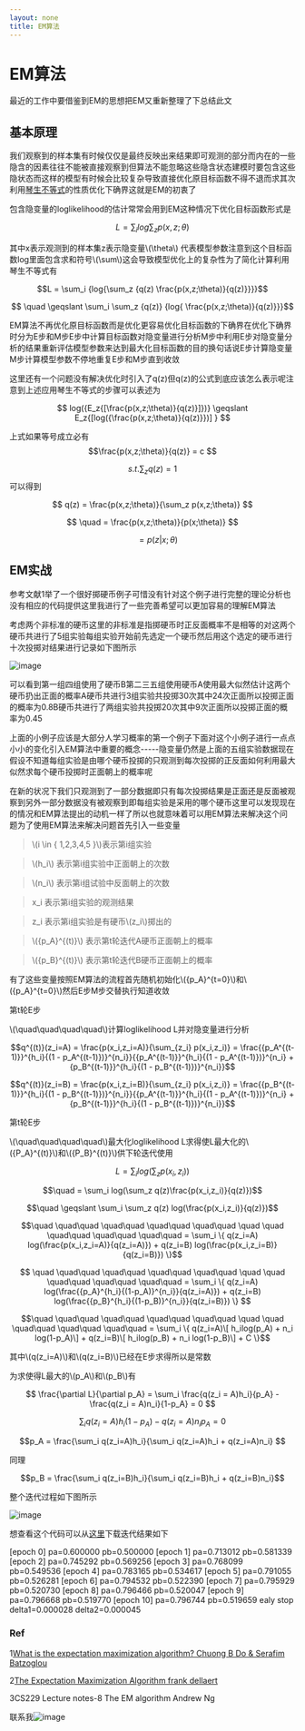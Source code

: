 ```yaml
---
layout: none
title: EM算法
---
```


# EM算法

最近的工作中要借鉴到EM的思想把EM又重新整理了下总结此文

## 基本原理

我们观察到的样本集有时候仅仅是最终反映出来结果即可观测的部分而内在的一些隐含的因素往往不能被直接观察到但算法不能忽略这些隐含状态建模时要包含这些隐状态而这样的模型有时候会比较复杂导致直接优化原目标函数不得不退而求其次利用[琴生不等式](https://en.wikipedia.org/wiki/Jensen%27s_inequality)的性质优化下确界这就是EM的初衷了

包含隐变量的loglikelihood的估计常常会用到EM这种情况下优化目标函数形式是

$$L = \sum_i {log{\sum_z {p(x,z;\theta)}}}$$

其中x表示观测到的样本集z表示隐变量\\(\theta\\) 代表模型参数注意到这个目标函数log里面包含求和符号\\(\sum\\)这会导致模型优化上的复杂性为了简化计算利用琴生不等式有

$$L = \sum_i {log{\sum_z {q(z) \frac{p(x,z;\theta)}{q(z)}}}}$$

$$ \quad \geqslant  \sum_i \sum_z {q(z)} {log{ \frac{p(x,z;\theta)}{q(z)}}}$$

EM算法不再优化原目标函数而是优化更容易优化目标函数的下确界在优化下确界时分为E步和M步E步中计算目标函数对隐变量进行分析M步中利用E步对隐变量分析的结果重新评估模型参数来达到最大化目标函数的目的换句话说E步计算隐变量M步计算模型参数不停地重复E步和M步直到收敛

这里还有一个问题没有解决优化时引入了q(z)但q(z)的公式到底应该怎么表示呢注意到上述应用琴生不等式的步骤可以表述为

$$ log({E_z{[\frac{p(x,z;\theta)}{q(z)}]})} \geqslant E_z{[log({\frac{p(x,z;\theta)}{q(z)}})] }
 $$

上式如果等号成立必有
$$\frac{p(x,z;\theta)}{q(z)} = c $$

$$ s.t. \sum_z q(z) = 1 $$
可以得到

$$ q(z) = \frac{p(x,z;\theta)}{\sum_z p(x,z;\theta)} $$

$$ \quad = \frac{p(x,z;\theta)}{p(x;\theta)} $$

$$ \quad = {p(z|x;\theta)} $$

## EM实战

参考文献1举了一个很好掷硬币例子可惜没有针对这个例子进行完整的理论分析也没有相应的代码提供这里我进行了一些完善希望可以更加容易的理解EM算法

考虑两个非标准的硬币这里的非标准是指掷硬币时正反面概率不是相等的对这两个硬币共进行了5组实验每组实验开始前先选定一个硬币然后用这个选定的硬币进行十次投掷对结果进行记录如下图所示

![image](http://www.luolei.site/source/images/dice1.jpg)

可以看到第一组四组使用了硬币B第二三五组使用硬币A使用最大似然估计这两个硬币扔出正面的概率A硬币共进行3组实验共投掷30次其中24次正面所以投掷正面的概率为0.8B硬币共进行了两组实验共投掷20次其中9次正面所以投掷正面的概率为0.45

上面的小例子应该是大部分人学习概率的第一个例子下面对这个小例子进行一点点小小的变化引入EM算法中重要的概念-----隐变量仍然是上面的五组实验数据现在假设不知道每组实验是由哪个硬币投掷的只观测到每次投掷的正反面如何利用最大似然求每个硬币投掷时正面朝上的概率呢

在新的状况下我们只观测到了一部分数据即只有每次投掷结果是正面还是反面被观察到另外一部分数据没有被观察到即每组实验是采用的哪个硬币这里可以发现现在的情况和EM算法提出的动机一样了所以也就意味着可以用EM算法来解决这个问题为了使用EM算法来解决问题首先引入一些变量

>\\(i \in  \{ 1,2,3,4,5 \}\\)表示第i组实验

>\\(h_i\\) 表示第i组实验中正面朝上的次数

>\\(n_i\\) 表示第i组试验中反面朝上的次数

>x_i 表示第i组实验的观测结果

>z_i 表示第i组实验是有硬币\\(z_i\\)掷出的

>\\({p_A}^{(t)}\\) 表示第t轮迭代A硬币正面朝上的概率

>\\({p_B}^{(t)}\\) 表示第t轮迭代B硬币正面朝上的概率


有了这些变量按照EM算法的流程首先随机初始化\\({p_A}^{t=0}\\)和\\({p_A}^{t=0}\\)然后E步M步交替执行知道收敛

第t轮E步

\\(\quad\quad\quad\quad\\)计算loglikelihood L并对隐变量进行分析

$$q^{(t)}(z_i=A) = \frac{p(x_i,z_i=A)}{\sum_{z_i} p(x_i,z_i)} = \frac{{p_A^{(t-1)}}^{h_i}{(1 - p_A^{(t-1)})}^{n_i}}{{p_A^{(t-1)}}^{h_i}{(1 - p_A^{(t-1)})}^{n_i} + {p_B^{(t-1)}}^{h_i}{(1 - p_B^{(t-1)})}^{n_i}}$$

$$q^{(t)}(z_i=B) = \frac{p(x_i,z_i=B)}{\sum_{z_i} p(x_i,z_i)} = \frac{{p_B^{(t-1)}}^{h_i}{(1 - p_B^{(t-1)})}^{n_i}}{{p_A^{(t-1)}}^{h_i}{(1 - p_A^{(t-1)})}^{n_i} + {p_B^{(t-1)}}^{h_i}{(1 - p_B^{(t-1)})}^{n_i}}$$

第t轮E步

\\(\quad\quad\quad\quad\\)最大化loglikelihood L求得使L最大化的\\({P_A}^{(t)}\\)和\\({P_B}^{(t)}\\)供下轮迭代使用

$$L = \sum_i log(\sum_z p(x_i,z_i))$$

$$\quad   = \sum_i log(\sum_z q(z)\frac{p(x_i,z_i)}{q(z)})$$
    
$$\quad  \geqslant  \sum_i \sum_z q(z) log(\frac{p(x_i,z_i)}{q(z)})$$

$$\quad \quad\quad \quad\quad \quad\quad \quad\quad \quad
\quad \quad\quad \quad\quad \quad\quad =  \sum_i \{ q(z_i=A) log(\frac{p(x_i,z_i=A)}{q(z_i=A)}) + q(z_i=B) log(\frac{p(x_i,z_i=B)}{q(z_i=B)}) \}$$



$$ \quad \quad\quad \quad\quad \quad\quad \quad\quad \quad
\quad \quad\quad \quad\quad \quad\quad =  \sum_i \{ q(z_i=A) log(\frac{{p_A}^{h_i}{(1-p_A)}^{n_i}}{q(z_i=A)}) + q(z_i=B) log(\frac{{p_B}^{h_i}{(1-p_B)}^{n_i}}{q(z_i=B)}) \} $$

$$\quad \quad\quad \quad\quad \quad\quad \quad\quad \quad
\quad \quad\quad \quad\quad \quad\quad =  \sum_i \{ q(z_i=A)\[ h_ilog(p_A) + n_i log(1-p_A)\] + q(z_i=B)\[ h_ilog(p_B) + n_i log(1-p_B)\]  + C \}$$

其中\\(q(z_i=A)\\)和\\(q(z_i=B)\\)已经在E步求得所以是常数

为求使得L最大的\\(p_A\\)和\\(p_B\\)有

$$ \frac{\partial L}{\partial p_A} = \sum_i \frac{q(z_i = A)h_i}{p_A} - \frac{q(z_i = A)n_i}{1-p_A} = 0 $$

$$ \sum_i {q(z_i = A) h_i (1-p_A)} -  {q(z_i = A)n_ip_A}  = 0 $$

$$p_A = \frac{\sum_i q(z_i=A)h_i}{\sum_i q(z_i=A)h_i + q(z_i=A)n_i} $$

同理

$$p_B = \frac{\sum_i q(z_i=B)h_i}{\sum_i q(z_i=B)h_i + q(z_i=B)n_i}$$

整个迭代过程如下图所示

![image](http://www.luolei.site/source/images/dice2.jpg)

想查看这个代码可以从[这里](https://github.com/luoleicn/coin_em)下载迭代结果如下


[epoch  0] pa=0.600000 pb=0.500000
[epoch  1] pa=0.713012 pb=0.581339
[epoch  2] pa=0.745292 pb=0.569256
[epoch  3] pa=0.768099 pb=0.549536
[epoch  4] pa=0.783165 pb=0.534617
[epoch  5] pa=0.791055 pb=0.526281
[epoch  6] pa=0.794532 pb=0.522390
[epoch  7] pa=0.795929 pb=0.520730
[epoch  8] pa=0.796466 pb=0.520047
[epoch  9] pa=0.796668 pb=0.519770
[epoch 10] pa=0.796744 pb=0.519659
ealy stop delta1=0.000028 delta2=0.000045

### Ref
1[What is the expectation maximization algorithm? Chuong B Do & Serafim Batzoglou](http://www.nature.com/nbt/journal/v26/n8/full/nbt1406.html)

2[The Expectation Maximization Algorithm frank dellaert](https://www.coursehero.com/file/222611/The-EM-Algorithm/) 

3CS229 Lecture notes-8 The EM algorithm Andrew Ng

联系我![image](http://www.luolei.site/source/images/email.png)

